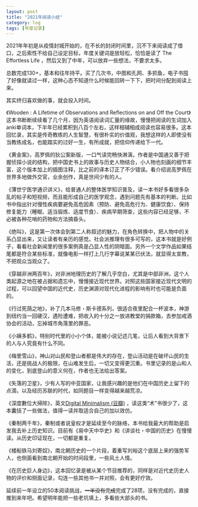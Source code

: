 ```yaml
---
layout: post
title: "2021年阅读小结"
category: log
tags: [年度记录]
---
```



2021年年初是从疫情封城开始的，在不长的封闭时间里，沉不下来阅读成了借口，之后索性不给自己设定目标，年度关键词是放轻松，恰恰是读了 The Effortless Life ，然后又到了中年，可以放弃一些想法，不要求太多。

总数完成130+，基本和往年持平。买了几次书，中图和孔网、多抓鱼，电子书囤了好像就读过一样，这种心态不知道什么时候能回转一下下，把时间分配到阅读上来。

其实终归喜欢做的事，就会投入时间。

《Wooden : A Lifetime of Observations and Reflections on and Off the Court》 这本书断断续续看了几个月，因为英语阅读词汇量的缘故，慢慢把阅读的生词加入anki单词本，下半年已经累积到八百个左右，这样相辅相成阅读也容易很多。这本回忆录，其实是传奇教练的人生智慧，有很朴实的价值观，我想这样的人即使没有当教练成名，也能踏实的过好一生，有所成就，把信仰传递给下一代。

 《黄金案》，高罗佩的狄公案新版，一口气读完畅快淋漓，作者是中国通又善于把握侦探小说的结构，把中国史书上的故事与历史人物结合，小人物也刻画的细节丰富，这个版本加上的插图注释，比之前的译本订正了不少错误。看介绍说高罗佩在世界多地做外交官，业余创作，真是世间少有的人。
 
 《薄世宁医学通识讲义》，给普通人的整体医学知识普及，读一本书好多看很多杂乱的帖子和短视频，而且能形成自己的医学观念，遇到问题先有基本的判断。比如书中指出针对慢性疾病要避免高危因素（预防、避免高危行为、健康饮食）、保持修复能力（睡眠、适当锻炼、适度节食）、疾病早期筛查，这些内容已经足够，不必被各种花哨的药物和方法搞昏头。
 
《绝叫》，这是第一次体会到第二人称叙述的魅力，在角色转换中，把人物中的关系凸显出来，又让读者有亲历的感觉。社会派推理有很多可写的，这本书就是好例子，看看社会新闻里的很多案例真是凸显人性的阴暗面。另外一个文学作品如果结尾都是符合某些标准，就像电影一样打上几行字幕说某某已伏法，就显得太宣教，不把观众当观众了。
 
《穿越非洲两百年》，对非洲地理历史的了解几乎空白，尤其是中部非洲，这个人类起源之地在被占据和遗忘中，慢慢接近现代世界。对照这些国家接近现代文明的过程，可以回望中国的近代史，历史渊源对现代化进程的影响有时也可能是负面的。
  
《行过死荫之地》，补了几本马修・斯卡德系列，很适合夜里配合一杯波本，神游到纽约当一回硬汉，遇险遭难，把收入的十分之一放进教堂的捐款箱，去参加戒酒协会的活动，忘掉城市角落里的罪恶。
 
《小姨多鹤》，特别时代里的小小个体，能被小说记述几笔，让后人看到大背景下的人与人究竟有什么不同。
 
《梅里雪山》，神山对山民和登山者都是伟大的存在，登山活动是在破坏山民的生活，还是挑战人的极限，在山难发生后，一切又变得更沉重。书里记录的是山和人的变化，到底登山的意义何在，作者也无法给出答案。

《失落的卫星》，少有人写的中亚国家，让我感兴趣的是他们在中国历史上留下的点滴，以及经历苏联的时代，如同题目一样变得越来越荒凉。

《深度數位大掃除》，英文[Digital Minimalism (豆瓣)](https://book.douban.com/subject/30374975/) ，读这类“术”书很少了，这本囊括了一些做法，值得一读并取适合自己的加以效仿。

《秦制两千年》，秦制或者说皇权才是延续至今的脉络，本书给我最大的帮助是启发我去补上历史知识。目前有《易中天中华史》和《讲谈社・中国的历史》在慢慢读。从历史印证现在，一切都是重复。

《楼船铁马刘寄奴》，南北朝历史的一个片段，着重写刘裕这个底层上来的强势军人，也侧面看到南北朝开始的时间段里，一些风土人情。

《在历史巨人身边》，这本回忆录是被从某个节目推荐的，同样是对近代史历史人物的评价和侧面记录，勾连一些其他书一并对照，会有更好疗效。

延续前一年设立的50本阅读挑战，~~一半没有完成~~完成了28项，没有完成的，直接推到来年吧。希望明年能把一些老坑填上，多看些大部头的书。
